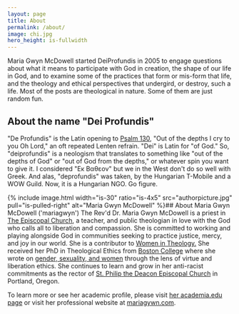 ```yaml
---
layout: page
title: About
permalink: /about/
image: chi.jpg
hero_height: is-fullwidth
---
```

Maria Gwyn McDowell started DeiProfundis in 2005 to engage questions about what it means to participate with God in creation, the shape of our life in God, and to examine some of the practices that form or mis-form that life, and the theology and ethical perspectives that undergird, or destroy, such a life. Most of the posts are theological in nature. Some of them are just random fun. 

## About the name "Dei Profundis"
"De Profundis" is the Latin opening to <a href="http://bible.oremus.org/?ql=70813836" target="_blank" title="Psalm 130 - NRSV">Psalm 130</a>, "Out of the depths I cry to you Oh Lord," an oft repeated Lenten refrain. "Dei" is Latin for "of God." So, "deiprofundis" is a neologism that translates to something like "out of the depths of God" or "out of God from the depths," or whatever spin you want to give it. I considered "Εκ Βαθεον" but we in the West don't do so well with Greek. And alas, "deprofundis" was taken, by the Hungarian T-Mobile and a WOW Guild. Now, it is a Hungarian NGO. Go figure.

{% include image.html width="is-30" ratio="is-4x5" src="authorpicture.jpg" pull="is-pulled-right" alt="Maria Gwyn McDowell" %}## About Maria Gwyn McDowell ('mariagwyn')
The Rev'd Dr. Maria Gwyn McDowell is a priest in <a href="http://www.episcopalchurch.org/" target="_blank">The Episcopal Church</a>, a teacher, and public theologian in love with the God who calls all to liberation and compassion. She is committed to working and playing alongside God in communities seeking to practice justice, mercy, and joy in our world. She is a contributor to <a href="http://womenintheology.org" target="_blank">Women in Theology.</a> She received her PhD in Theological Ethics from <a href="http://www.bc.edu/schools/cas/theology/" target="_blank">Boston College</a> where she wrote on <a href="https://bc.academia.edu/MariaMcDowell" target="_blank">gender, sexuality, and women</a> through the lens of virtue and liberation ethics. She continues to learn and grow in her anti-racist commitments as the rector of <a href="https://stphilipthedeacon.org" target="_blank">St. Philip the Deacon Episcopal Church</a> in Portland, Oregon.

<p>To learn more or see her academic profile, please visit <a href="https://bc.academia.edu/MariaMcDowell" target="_blank">her academia.edu page</a> or visit her professional website at <a href="http://mariagwyn.com/" target="_blank">mariagywn.com</a>.
